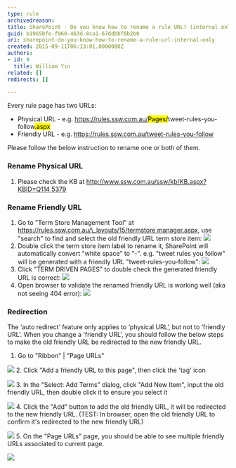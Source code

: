 ```yaml
---
type: rule
archivedreason: 
title: SharePoint - Do you know how to rename a rule URL? (internal only)
guid: b1965bfe-f960-463d-8ca1-67ddbbf8b2b0
uri: sharepoint-do-you-know-how-to-rename-a-rule-url-internal-only
created: 2015-09-11T06:13:01.0000000Z
authors:
- id: 9
  title: William Yin
related: []
redirects: []

---
```


Every rule page has two URLs:

* Physical URL - e.g. https://rules.ssw.com.au/<mark>Pages/</mark>tweet-rules-you-follow<mark>.aspx</mark>
* Friendly URL - e.g. https://rules.ssw.com.au/tweet-rules-you-follow

Please follow the below instruction to rename one or both of them.



<!--endintro-->

### Rename Physical URL

1. Please check the KB at    [http://www.ssw.com.au/ssw/kb/KB.aspx?KBID=Q114 5379](http://www.ssw.com.au/ssw/kb/KB.aspx?KBID=Q1145379)


### Rename Friendly URL

1. Go to "Term Store Management Tool" at [https://rules.ssw.com.au/\_layouts/15/termstore manager.aspx](/_layouts/15/termstoremanager.aspx), use "search" to find and select the old friendly URL term store item: 
![](find-friendly-url-item.jpg)
2. Double click the term store item label to rename it, SharePoint will automatically convert "white space" to "-". e.g. "tweet rules you follow" will be generated with a friendly URL "tweet-rules-you-follow":
![](rename-term-store-item.jpg)
3. Click "TERM DRIVEN PAGES" to double check the generated friendly URL is correct:
![](check-generated-friendly-url.jpg)
4. Open browser to validate the renamed friendly URL is working well (aka not seeing 404 error):
![](validate-friendly-url-in-browser.jpg)


### Redirection

The ‘auto redirect’ feature only applies to ‘physical URL’, but not to ‘friendly URL’. 
When you change a 'friendly URL',  you should follow the below steps to make the old friendly URL be redirected to the new friendly URL.

1. Go to "Ribbon" | "Page URLs"

![](redirection01.png)
2. Click "Add  a friendly URL to this page", then click the 'tag' icon

![](redirection02.png)
3. In the "Select: Add Terms" dialog, click "Add New Item", input the old friendly URL, then double click it to ensure you select it

![](redirection03.png)
4. Click the "Add" button to add the old friendly URL, it will be redirected to the new friendly URL. (TEST: In browser, open the old friendly URL to confirm it's redirected to the new friendly URL)

![](redirection04.png)
5. On the "Page URLs" page, you should be able to see multiple friendly URLs associated to current page.


![](redirection05.png)
